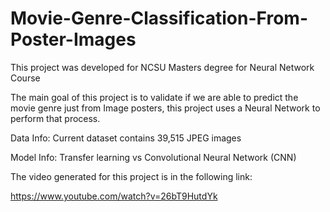 # Movie-Genre-Classification-From-Poster-Images
This project was developed for NCSU Masters degree for Neural Network Course

The main goal of this project is to validate if we are able to predict the movie genre just from Image posters, this project uses a Neural Network to perform that process. 

Data Info: 
Current dataset contains 39,515 JPEG images

Model Info: 
Transfer learning vs Convolutional Neural Network (CNN)

The video generated for this project is in the following link: 

https://www.youtube.com/watch?v=26bT9HutdYk


